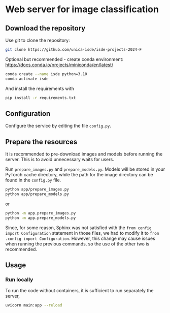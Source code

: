 # Web server for image classification

## Download the repository

Use git to clone the repository:

```bash
git clone https://github.com/unica-isde/isde-projects-2024-F
```

Optional but recommended - create conda environment: https://docs.conda.io/projects/miniconda/en/latest/
```bash
conda create --name isde python=3.10
conda activate isde
```

And install the requirements with 

```bash
pip install -r requirements.txt
```

## Configuration

Configure the service by editing the file `config.py`.

## Prepare the resources

It is recommended to pre-download images and models before running 
the server. This is to avoid unnecessary waits for users.

Run `prepare_images.py` and `prepare_models.py`. Models will 
be stored in your PyTorch cache directory, while the path for 
the image directory can be found in the `config.py` file. 

```bash
python app/prepare_images.py
python app/prepare_models.py
```
or

```bash
python -m app.prepare_images.py
python -m app.prepare_models.py
```
Since, for some reason, Sphinx was not satisfied with
the `from config import Configuration` statement in those files,
we had to modify it to `from .config import Configuration`.
However, this change may cause issues when running the previous commands,
so the use of the other two is recommended.
## Usage

### Run locally


To run the code without containers, it is sufficient to run 
separately the server,

```bash
uvicorn main:app --reload
```
